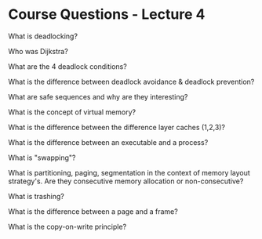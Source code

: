# Course Questions - Lecture 4

What is deadlocking?
>

Who was Dijkstra?
>

What are the 4 deadlock conditions?
>

What is the difference between deadlock avoidance & deadlock prevention?
>

What are safe sequences and why are they interesting?
>

What is the concept of virtual memory?
>

What is the difference between the difference layer caches (1,2,3)?
>

What is the difference between an executable and a process?
>

What is "swapping"?
>

What is partitioning, paging, segmentation in the context of memory layout strategy's. Are they consecutive memory allocation or non-consecutive?
>

What is trashing?
>

What is the difference between a page and a frame?
>

What is the copy-on-write principle?
>
